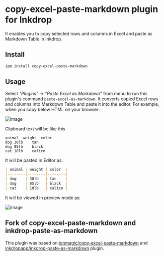 # copy-excel-paste-markdown plugin for Inkdrop

It enables you to copy selected rows and columns in Excel and paste as Markdown Table in Inkdrop.

## Install

```sh
ipm install copy-excel-paste-markdown
```

## Usage

Select *"Plugins" → "Paste Excel as Markdown"* from menu to run this plugin's command `paste-excel-as-markdown`.
It converts copied Excel rows and columns into Markdown Table and paste it into the editor.
For example, when you copy below HTML on your browser:


![image](https://user-images.githubusercontent.com/5660191/86498023-69536200-bd5a-11ea-970b-61575385422d.png)

Clipboard text will be like this
```
animal	weight	color
dog	30lb	tan
dog	85lb	black
cat	18lb	calico
```

It will be pasted in Editor as:
```markdown
| animal | weight | color  |
|--------|--------|--------|
| dog    | 30lb   | tan    |
| dog    | 85lb   | black  |
| cat    | 18lb   | calico |
```

It will be viewed in preview mode as:

![image](https://user-images.githubusercontent.com/5660191/86497485-3a3bf100-bd58-11ea-934a-da2a1e0a272c.png)

## Fork of copy-excel-paste-markdown and inkdrop-paste-as-markdown

This plugin was based on [jonmagic/copy-excel-paste-markdown](https://github.com/jonmagic/copy-excel-paste-markdown) and [inkdropapp/inkdrop-paste-as-markdown](https://github.com/inkdropapp/inkdrop-paste-as-markdown) plugin.